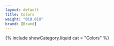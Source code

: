 ```yaml
---
layout: default
title: Colors
weight: "010.010"
brand: [Brand]
---
```


{% include showCategory.liquid  cat = "Colors" %}
